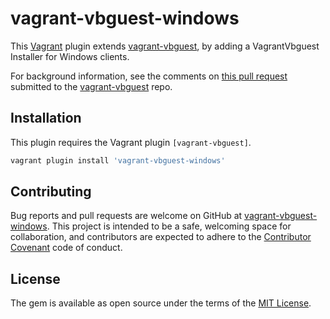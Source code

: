 # vagrant-vbguest-windows
This [Vagrant] plugin extends [vagrant-vbguest], by adding a VagrantVbguest Installer for Windows clients.

For background information, see the comments on [this pull request](https://github.com/dotless-de/vagrant-vbguest/pull/129#issuecomment-281099298)
submitted to the [vagrant-vbguest] repo.


## Installation

This plugin requires the Vagrant plugin `[vagrant-vbguest]`.

```sh
vagrant plugin install 'vagrant-vbguest-windows'
```


## Contributing

Bug reports and pull requests are welcome on GitHub at [vagrant-vbguest-windows].
This project is intended to be a safe, welcoming space for collaboration, and contributors are expected to adhere to the [Contributor Covenant] code of conduct.


## License

The gem is available as open source under the terms of the [MIT License].

[Contributor Covenant]: <http://contributor-covenant.org/>
[MIT License]: <http://opensource.org/licenses/MIT>
[Vagrant]: <https://github.com/mitchellh/vagrant>
[vagrant-vbguest]: <https://github.com/dotless-de/vagrant-vbguest>
[vagrant-vbguest-windows]: <https://github.com/m03/vagrant-vbguest-windows>
